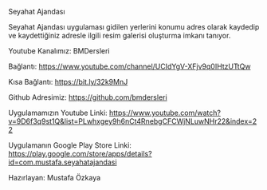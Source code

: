 Seyahat Ajandası

Seyahat Ajandası uygulaması gidilen yerlerini konumu adres olarak kaydedip ve kaydettiğiniz adresle ilgili resim galerisi oluşturma imkanı tanıyor.


Youtube Kanalımız: BMDersleri

Bağlantı: https://www.youtube.com/channel/UCIdYgV-XFjv9q0IHtzUTtQw

Kısa Bağlantı: https://bit.ly/32k9MnJ

Github Adresimiz: https://github.com/bmdersleri

Uygulamamızın Youtube Linki: https://www.youtube.com/watch?v=9D6f3q9st1Q&list=PLwhxgey9h6nCt4RnebgCFCWjNLuwNHr22&index=22

Uygulamanın Google Play Store Linki: https://play.google.com/store/apps/details?id=com.mustafa.seyahatajandasi

Hazırlayan: Mustafa Özkaya
